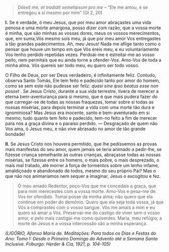 > *Dilexit me, et tradidit semetipsum pro me* – “Ele me amou, e se entregou a si mesmo por mim” (Gl 2, 20)

**I.** Se é verdade, ó meu Jesus, que por meu amor abraçastes uma vida penosa e uma morte amargosa, posso dizer com razão, que a vossa morte é minha, que são minhas as vossas dores, meus os vossos merecimentos, que, em suma,Vós mesmo sois meu, já que por meu amor Vos entregastes a tão grandes padecimentos. Ah, meu Jesus! Nada me aflige tanto como o pensar que houve um tempo em que Vós éreis meu, e eu voluntariamente Vos tenho perdido repetidas vezes. Perdoai-me e estreitai-me ao vosso peito, nem permitais que eu ainda torne a ofender-Vos. Amo-Vos de toda a minha alma. Vós quereis ser todo meu, eu quero ser todo vosso.

O Filho de Deus, por ser Deus verdadeiro, é infinitamente feliz. Contudo, observa Santo Tomás, Ele tem feito e padecido tanto por amor do homem, como se sem este não pudesse ser feliz: *quasi sine ipso beatus esse non posset* . Se Jesus Cristo, durante a sua vida terrestre, tivera de merecer a eterna bem-aventurança para si mesmo, que é que mais pudera fazer do que carregar-se de todas as nossas fraquezas, tomar sobre si todas as nossas misérias, para depois terminar a vida com uma morte tão dura e ignominiosa? Mas Jesus era inocente, santo e bem-aventurado em si mesmo; tudo quanto tem feito e padecido, tem-no feito a fim de merecer para nós a graça divina e o paraíso perdido. — Desgraçado de quem não Vos ama, ó Jesus meu, e não vive abrasado no amor de tão grande bondade!

**II.** Se Jesus Cristo nos houvera permitido, que lhe pedíssemos as provas mais manifestas do seu amor, quem jamais se teria animado a pedir-lhe, se fizesse criança semelhante às outras crianças, abraçasse todas as nossas misérias, se fizesse entre os homens, o mais pobre, o mais desprezado, o mais mal tratado, até morrer à força de tormentos sobre um lenho infame, amaldiçoado e abandonado de todos, mesmo do seu próprio Pai? Mas o que não nos animaríamos nem sequer a imaginar, Jesus o excogitou e fez.

> Ó meu amado Redentor, peço-Vos que me concedais a graça, que para mim merecestes com a vossa morte. Amo-Vos e pesa-me de Vos ter ofendido. Tomai posse da minha alma; não quero que ela continue em poder do demônio. Quero que ela seja toda vossa, já que Vós a comprastes com o vosso sangue. Vós me amais a mim e eu quero só amar a Vós. Preservai-me do castigo de viver sem o vosso amor, e pelo mais castigai-me como quiserdes. Maria, meu refúgio, a morte de Jesus e a vossa intercessão são a minha esperança.

*(LIGÓRIO, Afonso Maria de. Meditações: Para todos os Dias e Festas do Ano: Tomo I: Desde o Primeiro Domingo do Advento até a Semana Santa Inclusive. Friburgo: Herder & Cia, 1921, p. 104-105)*
